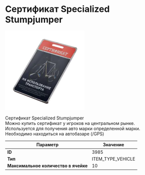 # Сертификат Specialized Stumpjumper

![Item Image](../img/3985.webp?raw=true)

Сертификат Specialized Stumpjumper<br>Можно купить сертификат у игроков на центральном рынке.<br>Используется для получения авто марки определенной марки.<br>Необходимо находиться на автобазаре (/GPS)


| Параметр | Значение |
|----------|----------|
| **ID** | 3985 |
| **Тип** | ITEM_TYPE_VEHICLE |
| **Максимальное количество в ячейке** | 10 |

